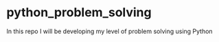 # python_problem_solving
In this repo I will be developing my level of problem solving using Python
